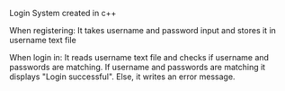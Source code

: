 Login System created in c++

When registering: It takes username and password input and stores it in username text file

When login in: It reads username text file and checks if username and passwords are matching. If username and passwords are matching it displays "Login successful". Else, it writes an error message.

